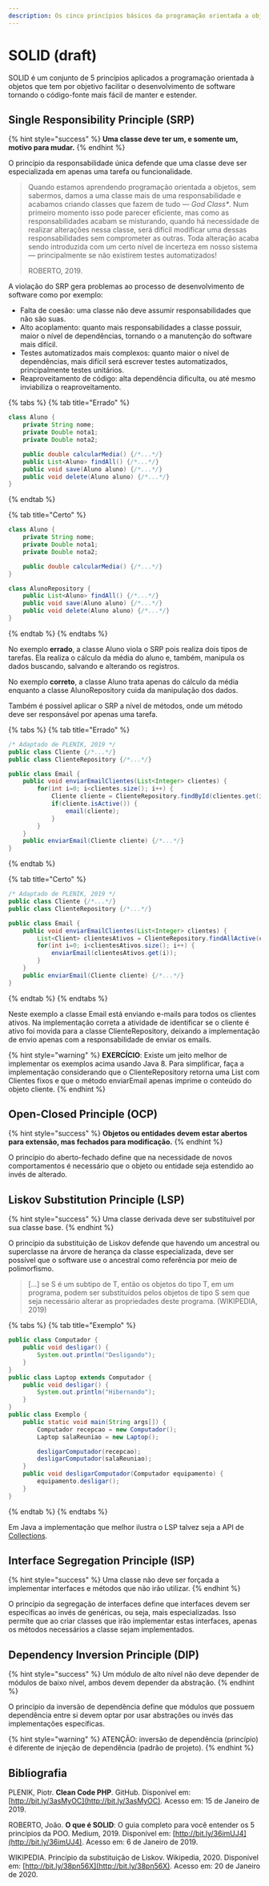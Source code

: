 ```yaml
---
description: Os cinco princípios básicos da programação orientada a objetos
---
```


# SOLID \(draft\)

SOLID é um conjunto de 5 princípios aplicados a programação orientada à objetos que tem por objetivo facilitar o desenvolvimento de software tornando o código-fonte mais fácil de manter e estender.

## Single Responsibility Principle \(SRP\)

{% hint style="success" %}
**Uma classe deve ter um, e somente um, motivo para mudar.**
{% endhint %}

O princípio da responsabilidade única defende que uma classe deve ser especializada em apenas uma tarefa ou funcionalidade.

> Quando estamos aprendendo programação orientada a objetos, sem sabermos, damos a uma classe mais de uma responsabilidade e acabamos criando classes que fazem de tudo — _God Class\*_. Num primeiro momento isso pode parecer eficiente, mas como as responsabilidades acabam se misturando, quando há necessidade de realizar alterações nessa classe, será difícil modificar uma dessas responsabilidades sem comprometer as outras. Toda alteração acaba sendo introduzida com um certo nível de incerteza em nosso sistema — principalmente se não existirem testes automatizados!
>
> ROBERTO, 2019.

A violação do SRP gera problemas ao processo de desenvolvimento de software como por exemplo:

* Falta de coesão: uma classe não deve assumir responsabilidades que não são suas.
* Alto acoplamento: quanto mais responsabilidades a classe possuir, maior o nível de dependências, tornando o a manutenção do software  mais difícil.
* Testes automatizados mais complexos: quanto maior o nível de dependências, mais difícil será escrever testes automatizados, principalmente testes unitários.
* Reaproveitamento de código: alta dependência dificulta, ou até mesmo inviabiliza o reaproveitamento.

{% tabs %}
{% tab title="Errado" %}
```java
class Aluno {
    private String nome;
    private Double nota1;
    private Double nota2;

    public double calcularMedia() {/*...*/}
    public List<Aluno> findAll() {/*...*/}
    public void save(Aluno aluno) {/*...*/}
    public void delete(Aluno aluno) {/*...*/}
}
```
{% endtab %}

{% tab title="Certo" %}
```java
class Aluno {
    private String nome;
    private Double nota1;
    private Double nota2;

    public double calcularMedia() {/*...*/}
}

class AlunoRepository {
    public List<Aluno> findAll() {/*...*/}
    public void save(Aluno aluno) {/*...*/}
    public void delete(Aluno aluno) {/*...*/}
}
```
{% endtab %}
{% endtabs %}

No exemplo **errado**, a classe Aluno viola o SRP pois realiza dois tipos de tarefas. Ela realiza o cálculo da média do aluno e, também, manipula os dados buscando, salvando e alterando os registros.

No exemplo **correto**, a classe Aluno trata apenas do cálculo da média enquanto a classe AlunoRepository cuida da manipulação dos dados.

Também é possível aplicar o SRP a nível de métodos, onde um método deve ser responsável por apenas uma tarefa.

{% tabs %}
{% tab title="Errado" %}
```java
/* Adaptado de PLENIK, 2019 */
public class Cliente {/*...*/}
public class ClienteRepository {/*...*/}

public class Email {
    public void enviarEmailClientes(List<Integer> clientes) {
        for(int i=0; i<clientes.size(); i++) {
            Cliente cliente = ClienteRepository.findById(clientes.get(i));
            if(cliente.isActive()) {
                email(cliente);
            }
        }
    }
    public enviarEmail(Cliente cliente) {/*...*/}
}
```
{% endtab %}

{% tab title="Certo" %}
```java
/* Adaptado de PLENIK, 2019 */
public class Cliente {/*...*/}
public class ClienteRepository {/*...*/}

public class Email {
    public void enviarEmailClientes(List<Integer> clientes) {
        List<Client> clientesAtivos = ClienteRepository.findAllActive(clientes);
        for(int i=0; i<clientesAtivos.size(); i++) {
            enviarEmail(clientesAtivos.get(i));
        }
    }
    public enviarEmail(Cliente cliente) {/*...*/}
}
```
{% endtab %}
{% endtabs %}

Neste exemplo a classe Email está enviando e-mails para todos os clientes ativos. Na implementação correta a atividade de identificar se o cliente é ativo foi movida para a classe ClienteRepository, deixando a implementação de envio apenas com a responsabilidade de enviar os emails.

{% hint style="warning" %}
**EXERCÍCIO**: Existe um jeito melhor de implementar os exemplos acima usando Java 8. Para simplificar, faça a implementação considerando que o ClienteRepository retorna uma List com Clientes fixos e que o método enviarEmail apenas imprime o conteúdo do objeto cliente.
{% endhint %}

## Open-Closed Principle \(OCP\)

{% hint style="success" %}
**Objetos ou entidades devem estar abertos para extensão, mas fechados para modificação.**
{% endhint %}

O princípio do aberto-fechado define que na necessidade de novos comportamentos é necessário que o objeto ou entidade seja estendido ao invés de alterado.

## Liskov Substitution Principle \(LSP\)

{% hint style="success" %}
Uma classe derivada deve ser substituível por sua classe base.
{% endhint %}

O princípio da substituição de Liskov defende que havendo um ancestral ou superclasse na árvore de herança da classe especializada, deve ser possível que o software use o ancestral como referência por meio de polimorfismo.

> \[...\] se S é um subtipo de T, então os objetos do tipo T, em um programa, podem ser substituídos pelos objetos de tipo S sem que seja necessário alterar as propriedades deste programa. \(WIKIPEDIA, 2019\)

{% tabs %}
{% tab title="Exemplo" %}
```java
public class Computador {
    public void desligar() {
        System.out.println("Desligando");
    }
}
public class Laptop extends Computador {
    public void desligar() {
        System.out.println("Hibernando");
    }
}
public class Exemplo {
    public static void main(String args[]) {
        Computador recepcao = new Computador();
        Laptop salaReuniao = new Laptop();

        desligarComputador(recepcao);
        desligarComputador(salaReuniao);
    }
    public void desligarComputador(Computador equipamento) {
        equipamento.desligar();
    }
}
```
{% endtab %}
{% endtabs %}

Em Java a implementação que melhor ilustra o LSP talvez seja a API de [Collections](http://bit.ly/2RdF1vy).

## Interface Segregation Principle \(ISP\)

{% hint style="success" %}
Uma classe não deve ser forçada a implementar interfaces e métodos que não irão utilizar.
{% endhint %}

O princípio da segregação de interfaces define que interfaces devem ser específicas ao invés de genéricas, ou seja, mais especializadas. Isso permite que ao criar classes que irão implementar estas interfaces, apenas os métodos necessários a classe sejam implementados.

## Dependency Inversion Principle \(DIP\)

{% hint style="success" %}
Um módulo de alto nível não deve depender de módulos de baixo nível, ambos devem depender da abstração.
{% endhint %}

O princípio da inversão de dependência define que módulos que possuem dependência entre si devem optar por usar abstrações ou invés das implementações específicas.

{% hint style="warning" %}
ATENÇÃO: inversão de dependência \(princípio\) é diferente de injeção de dependência \(padrão de projeto\).
{% endhint %}

## Bibliografia

PLENIK, Piotr. **Clean Code PHP**. GitHub. Disponível em: [http://bit.ly/3asMyOC](http://bit.ly/3asMyOC). Acesso em: 15 de Janeiro de 2019.

ROBERTO, João. **O que é SOLID**: O guia completo para você entender os 5 princípios da POO. Medium, 2019. Disponível em: [http://bit.ly/36imUJ4](http://bit.ly/36imUJ4). Acesso em: 6 de Janeiro de 2019.

WIKIPEDIA. Princípio da substituição de Liskov. Wikipedia, 2020. Disponível em: [http://bit.ly/38pn56X](http://bit.ly/38pn56X). Acesso em: 20 de Janeiro de 2020.

